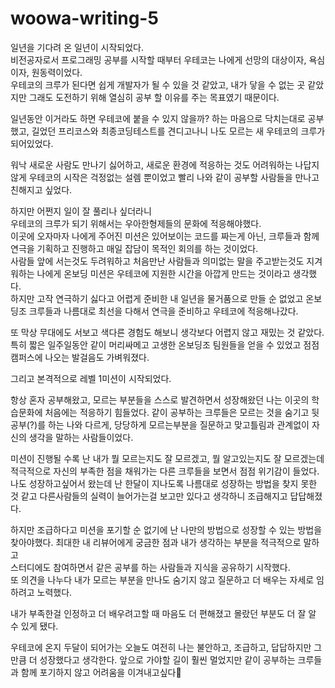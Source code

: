 # woowa-writing-5

일년을 기다려 온 일년이 시작되었다.</br>
비전공자로서 프로그래밍 공부를 시작할 때부터 우테코는 나에게 선망의 대상이자, 욕심이자, 원동력이었다.</br>
우테코의 크루가 된다면 쉽게 개발자가 될 수 있을 것 같았고, 내가 닿을 수 없는 곳 같았지만 그래도 도전하기 위해 열심히 공부 할 이유를 주는 목표였기 때문이다. </br>

일년동안 이거라도 하면 우테코에 붙을 수 있지 않을까? 하는 마음으로 닥치는대로 공부했고, 길었던 프리코스와 최종코딩테스트를 견디고나니 나도 모르는 새 우테코의 크루가 되어있었다.

워낙 새로운 사람도 만나기 싫어하고, 새로운 환경에 적응하는 것도 어려워하는 나답지 않게 우테코의 시작은 걱정없는 설렘 뿐이었고 빨리 나와 같이 공부할 사람들을 만나고 친해지고 싶었다.

하지만 어쩐지 일이 잘 풀리나 싶더라니 </br>
우테코의 크루가 되기 위해서는 우아한형제들의 문화에 적응해야했다. </br> 이곳에 오자마자 나에게 주어진 미션은 있어보이는 코드를 짜는게 아닌, 크루들과 함께 연극을 기획하고 진행하고 매일 잡담이 목적인 회의를 하는 것이었다.</br>
사람들 앞에 서는것도 두려워하고 처음만난 사람들과 의미없는 말을 주고받는것도 지겨워하는 나에게 온보딩 미션은 우테코에 지원한 시간을 아깝게 만드는 것이라고 생각했다.</br>
하지만 고작 연극하기 싫다고 어렵게 준비한 내 일년을 물거품으로 만들 순 없었고 온보딩조 크루들과 나름대로 최선을 다해서 연극을 준비하고 우테코에 적응해나갔다.</br>

또 막상 무대에도 서보고 색다른 경험도 해보니 생각보다 어렵지 않고 재밌는 것 같았다. 특히 짧은 일주일동안 같이 머리싸메고 고생한 온보딩조 팀원들을 얻을 수 있었고 점점 캠퍼스에 나오는 발걸음도 가벼워졌다.</br>

그리고 본격적으로 레벨 1미션이 시작되었다.</br>

항상 혼자 공부해왔고, 모르는 부분들을 스스로 발견하면서 성장해왔던 나는 이곳의 학습문화에 처음에는 적응하기 힘들었다.
같이 공부하는 크루들은 모르는 것을 숨기고 뒷공부(?)를 하는 나와 다르게, 당당하게 모르는부분을 질문하고 맞고틀림과 관계없이 자신의 생각을 말하는 사람들이었다.</br>

미션이 진행될 수록 난 내가 뭘 모르는지도 잘 모르겠고, 뭘 알고있는지도 잘 모르겠는데 적극적으로 자신의 부족한 점을 채워가는 다른 크루들을 보면서 점점 위기감이 들었다.</br>
나도 성장하고싶어서 왔는데 난 한달이 지나도록 나름대로 성장하는 방법을 찾지 못한 것 같고 다른사람들의 실력이 늘어가는걸 보고만 있다고 생각하니 조급해지고 답답해졌다.</br>

하지만 조급하다고 미션을 포기할 순 없기에 난 나만의 방법으로 성장할 수 있는 방법을 찾아야했다. 최대한 내 리뷰어에게 궁금한 점과 내가 생각하는 부분을 적극적으로 말하고</br>
스터디에도 참여하면서 같은 공부를 하는 사람들과 지식을 공유하기 시작했다.</br>
또 의견을 나누다 내가 모르는 부분을 만나도 숨기지 않고 질문하고 더 배우는 자세로 임하려고 노력했다.

내가 부족한걸 인정하고 더 배우려고할 때 마음도 더 편해졌고 몰랐던 부분도 더 잘 알 수 있게 됐다.</br>

우테코에 온지 두달이 되어가는 오늘도 여전히 나는 불안하고, 조급하고, 답답하지만 그만큼 더 성장했다고 생각한다. 앞으로 가야할 길이 훨씬 멀었지만 같이 공부하는 크루들과 함께 포기하지 않고 어려움을 이겨내고싶다🌟
